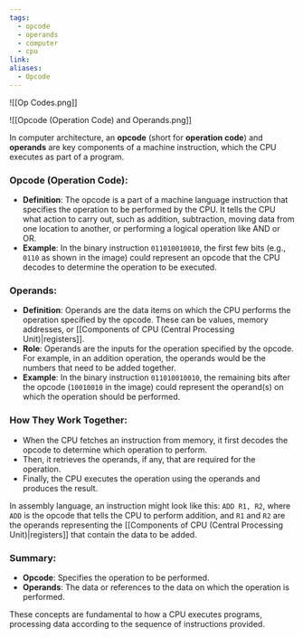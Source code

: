 ```yaml
---
tags:
  - opcode
  - operands
  - computer
  - cpu
link: 
aliases:
  - Opcode
---
```



![[Op Codes.png]]

![[Opcode (Operation Code) and Operands.png]]


In computer architecture, an **opcode** (short for **operation code**) and **operands** are key components of a machine instruction, which the CPU executes as part of a program.

### Opcode (Operation Code):

- **Definition**: The opcode is a part of a machine language instruction that specifies the operation to be performed by the CPU. It tells the CPU what action to carry out, such as addition, subtraction, moving data from one location to another, or performing a logical operation like AND or OR.
- **Example**: In the binary instruction `011010010010`, the first few bits (e.g., `0110` as shown in the image) could represent an opcode that the CPU decodes to determine the operation to be executed.

### Operands:

- **Definition**: Operands are the data items on which the CPU performs the operation specified by the opcode. These can be values, memory addresses, or [[Components of CPU (Central Processing Unit)|registers]].
- **Role**: Operands are the inputs for the operation specified by the opcode. For example, in an addition operation, the operands would be the numbers that need to be added together.
- **Example**: In the binary instruction `011010010010`, the remaining bits after the opcode (`10010010` in the image) could represent the operand(s) on which the operation should be performed.

### How They Work Together:

- When the CPU fetches an instruction from memory, it first decodes the opcode to determine which operation to perform.
- Then, it retrieves the operands, if any, that are required for the operation.
- Finally, the CPU executes the operation using the operands and produces the result.

In assembly language, an instruction might look like this: `ADD R1, R2`, where `ADD` is the opcode that tells the CPU to perform addition, and `R1` and `R2` are the operands representing the [[Components of CPU (Central Processing Unit)|registers]] that contain the data to be added.

### Summary:

- **Opcode**: Specifies the operation to be performed.
- **Operands**: The data or references to the data on which the operation is performed.

These concepts are fundamental to how a CPU executes programs, processing data according to the sequence of instructions provided.

























